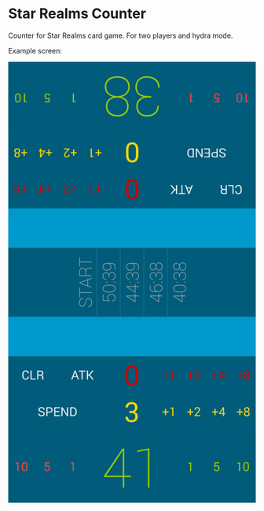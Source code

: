 # Star Realms Counter

Counter for Star Realms card game.
For two players and hydra mode.

Example screen:

![Star Realms Counter screensho](/img/screen.png)
